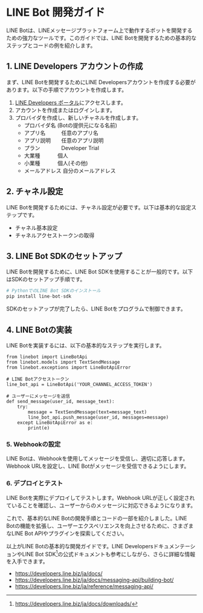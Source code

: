 # LINE Bot 開発ガイド

LINE Botは、LINEメッセージプラットフォーム上で動作するボットを開発するための強力なツールです。このガイドでは、LINE Botを開発するための基本的なステップとコードの例を紹介します。

## 1. LINE Developers アカウントの作成

まず、LINE Botを開発するためにLINE Developersアカウントを作成する必要があります。以下の手順でアカウントを作成します。

1. [LINE Developers ポータル](https://developers.line.biz/)にアクセスします。
2. アカウントを作成またはログインします。
3. プロバイダを作成し、新しいチャネルを作成します。
    - プロバイダ名 (Botの提供元になる名前)
    - アプリ名　　　任意のアプリ名
    - アプリ説明　　任意のアプリ説明
    - プラン　　　　Developer Trial
    - 大業種　　　 個人
    - 小業種　　 　個人(その他)
    - メールアドレス 自分のメールアドレス
## 2. チャネル設定

LINE Botを開発するためには、チャネル設定が必要です。以下は基本的な設定ステップです。

- チャネル基本設定
- チャネルアクセストークンの取得

## 3. LINE Bot SDKのセットアップ

LINE Botを開発するために、LINE Bot SDKを使用することが一般的です。以下はSDKのセットアップ手順です。

```python
# PythonでのLINE Bot SDKのインストール
pip install line-bot-sdk
```

SDKのセットアップが完了したら、LINE Botをプログラムで制御できます。

## 4. LINE Botの実装
LINE Botを実装するには、以下の基本的なステップを実行します。
```
from linebot import LineBotApi
from linebot.models import TextSendMessage
from linebot.exceptions import LineBotApiError

# LINE Botアクセストークン
line_bot_api = LineBotApi('YOUR_CHANNEL_ACCESS_TOKEN')

# ユーザーにメッセージを送信
def send_message(user_id, message_text):
    try:
        message = TextSendMessage(text=message_text)
        line_bot_api.push_message(user_id, messages=message)
    except LineBotApiError as e:
        print(e)
```

###  5. Webhookの設定
LINE Botは、Webhookを使用してメッセージを受信し、適切に応答します。Webhook URLを設定し、LINE Botがメッセージを受信できるようにします。

###  6. デプロイとテスト
LINE Botを実際にデプロイしてテストします。Webhook URLが正しく設定されていることを確認し、ユーザーからのメッセージに対応できるようになります。

これで、基本的なLINE Botの開発手順とコードの一部を紹介しました。LINE Botの機能を拡張し、ユーザーエクスペリエンスを向上させるために、さまざまなLINE Bot APIやプラグインを探索してください。

以上がLINE Botの基本的な開発ガイドです。LINE DevelopersドキュメンテーションやLINE Bot SDK[^1]の公式ドキュメントも参考にしながら、さらに詳細な情報を入手できます。

[^1]: https://developers.line.biz/ja/docs/downloads/
[^2]: https://developers.line.biz/ja/docs/messaging-api/overview/
- https://developers.line.biz/ja/docs/
- https://developers.line.biz/ja/docs/messaging-api/building-bot/
- https://developers.line.biz/ja/reference/messaging-api/

